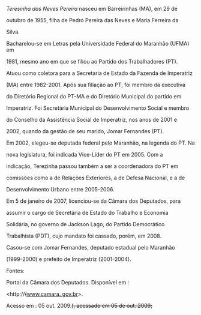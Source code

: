

*Teresinha das Neves Pereira* nasceu em Barreirinhas (MA), em 29 de

outubro de 1955, filha de Pedro Pereira das Neves e Maria Ferreira da

Silva.



Bacharelou-se em Letras pela Universidade Federal do Maranhão (UFMA) em

1981, mesmo ano em que se filiou ao Partido dos Trabalhadores (PT).



Atuou como coletora para a Secretaria de Estado da Fazenda de Imperatriz

(MA) entre 1982-2001. Após sua filiação ao PT, foi membro da executiva

do Diretório Regional do PT-MA e do Diretório Municipal do partido em

Imperatriz. Foi Secretária Municipal do Desenvolvimento Social e membro

do Conselho da Assistência Social de Imperatriz, nos anos de 2001 e

2002, quando da gestão de seu marido, Jomar Fernandes (PT).



Em 2002, elegeu-se deputada federal pelo Maranhão, na legenda do PT. Na

nova legislatura, foi indicada Vice-Líder do PT em 2005. Com a

indicação, Terezinha passou também a ser a coordenadora do PT em

comissões como a de Relações Exteriores, a de Defesa Nacional, e a de

Desenvolvimento Urbano entre 2005-2006.



Em 5 de janeiro de 2007, licenciou-se da Câmara dos Deputados, para

assumir o cargo de Secretária de Estado do Trabalho e Economia

Solidária, no governo de Jackson Lago, do Partido Democrático

Trabalhista (PDT), cujo mandato foi cassado, porém, em 2008.



Casou-se com Jomar Fernandes, deputado estadual pelo Maranhão

(1999-2000) e prefeito de Imperatriz (2001-2004).



Fontes:



Portal da Câmara dos Deputados. Disponível em :

\<http://~~(~~[www.camara. gov.br](http://www.camara.%20gov.br)\>.

Acesso em : 05 out. 2009.~~), acessado em 05 de out. 2009;~~

